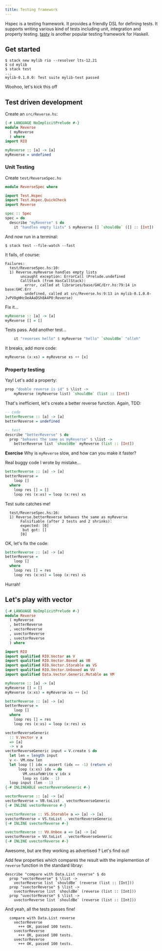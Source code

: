 ```yaml
---
title: Testing framework
---
```


Hspec is a testing framework. It provides a friendly DSL for defining
tests. It supports writing various kind of tests including unit,
integration and property
testing. [tasty](https://github.com/feuerbach/tasty) is another
popular testing framework for Haskell.

## Get started

```
$ stack new mylib rio --resolver lts-12.21
$ cd mylib
$ stack test
...
mylib-0.1.0.0: Test suite mylib-test passed
```

Woohoo, let's kick this off

## Test driven development

Create an `src/Reverse.hs`:

```haskell
{-# LANGUAGE NoImplicitPrelude #-}
module Reverse
  ( myReverse
  ) where
import RIO

myReverse :: [a] -> [a]
myReverse = undefined
```

### Unit Testing

Create `test/ReverseSpec.hs`

```haskell
module ReverseSpec where

import Test.Hspec
import Test.Hspec.QuickCheck
import Reverse

spec :: Spec
spec = do
  describe "myReverse" $ do
    it "handles empty lists" $ myReverse [] `shouldBe` ([] :: [Int])
```

And now run in a terminal:

```
$ stack test --file-watch --fast
```

It fails, of course:

```
Failures:
  test/ReverseSpec.hs:10:
  1) Reverse.myReverse handles empty lists
       uncaught exception: ErrorCall (Prelude.undefined
       CallStack (from HasCallStack):
         error, called at libraries/base/GHC/Err.hs:79:14 in base:GHC.Err
         undefined, called at src/Reverse.hs:9:13 in mylib-0.1.0.0-JvPVOgHHcOeAAaDSh8A4PO:Reverse)
```

Fix it...

```haskell
myReverse :: [a] -> [a]
myReverse [] = []
```

Tests pass. Add another test...

```haskell
    it "reverses hello" $ myReverse "hello" `shouldBe` "olleh"
```

It breaks, add more code:

```haskell
myReverse (x:xs) = myReverse xs ++ [x]
```

### Property testing

Yay! Let's add a property:

```haskell
prop "double reverse is id" $ \list ->
    myReverse (myReverse list) `shouldBe` (list :: [Int])
```

That's inefficient, let's create a better reverse function. Again,
TDD:

```haskell
-- code
betterReverse :: [a] -> [a]
betterReverse = undefined

-- test
describe "betterReverse" $ do
  prop "behaves the same as myReverse" $ \list ->
    betterReverse list `shouldBe` myReverse (list :: [Int])
```

__Exercise__ Why is `myReverse` slow, and how can you make it faster?

Real buggy code I wrote by mistake...

```haskell
betterReverse :: [a] -> [a]
betterReverse =
    loop []
  where
    loop res [] = []
    loop res (x:xs) = loop (x:res) xs
```

Test suite catches me!

```
  test/ReverseSpec.hs:16:
  1) Reverse.betterReverse behaves the same as myReverse
       Falsifiable (after 2 tests and 2 shrinks):
       expected: [0]
        but got: []
       [0]
```

OK, let's fix the code:

```haskell
betterReverse :: [a] -> [a]
betterReverse =
    loop []
  where
    loop res [] = res
    loop res (x:xs) = loop (x:res) xs
```

Hurrah!

## Let's play with vector

```haskell
{-# LANGUAGE NoImplicitPrelude #-}
module Reverse
  ( myReverse
  , betterReverse
  , vectorReverse
  , uvectorReverse
  , svectorReverse
  ) where

import RIO
import qualified RIO.Vector as V
import qualified RIO.Vector.Boxed as VB
import qualified RIO.Vector.Storable as VS
import qualified RIO.Vector.Unboxed as VU
import qualified Data.Vector.Generic.Mutable as VM

myReverse :: [a] -> [a]
myReverse [] = []
myReverse (x:xs) = myReverse xs ++ [x]

betterReverse :: [a] -> [a]
betterReverse =
    loop []
  where
    loop res [] = res
    loop res (x:xs) = loop (x:res) xs

vectorReverseGeneric
  :: V.Vector v a
  => [a]
  -> v a
vectorReverseGeneric input = V.create $ do
  let len = length input
  v <- VM.new len
  let loop [] idx = assert (idx == -1) (return v)
      loop (x:xs) idx = do
        VM.unsafeWrite v idx x
        loop xs (idx - 1)
  loop input (len - 1)
{-# INLINEABLE vectorReverseGeneric #-}

vectorReverse :: [a] -> [a]
vectorReverse = VB.toList . vectorReverseGeneric
{-# INLINE vectorReverse #-}

svectorReverse :: VS.Storable a => [a] -> [a]
svectorReverse = VS.toList . vectorReverseGeneric
{-# INLINE svectorReverse #-}

uvectorReverse :: VU.Unbox a => [a] -> [a]
uvectorReverse = VU.toList . vectorReverseGeneric
{-# INLINE uvectorReverse #-}
```

Awesome, but are they working as advertised ? Let's find out!

Add few properties which compares the result with the implemention of
`reverse` function in the standard libray:

```
describe "compare with Data.List reverse" $ do
  prop "vectorReverse" $ \list ->
    vectorReverse list `shouldBe` (reverse (list :: [Int]))
  prop "svectorReverse" $ \list ->
    svectorReverse list `shouldBe` (reverse (list :: [Int]))
  prop "uvectorReverse" $ \list ->
    uvectorReverse list `shouldBe` (reverse (list :: [Int]))
```

And yeah, all the tests passes fine!

```
  compare with Data.List reverse
    vectorReverse
      +++ OK, passed 100 tests.
    svectorReverse
      +++ OK, passed 100 tests.
    uvectorReverse
      +++ OK, passed 100 tests.
```
